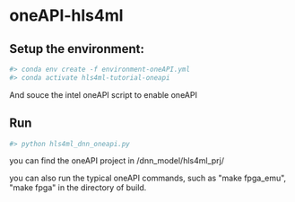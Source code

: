 # oneAPI-hls4ml

## Setup the environment: 
```python
#> conda env create -f environment-oneAPI.yml
#> conda activate hls4ml-tutorial-oneapi
```

And souce the intel oneAPI script to enable oneAPI

## Run
```python
#> python hls4ml_dnn_oneapi.py
```
you can find the oneAPI project in 
/dnn_model/hls4ml_prj/

you can also run the typical oneAPI commands, such as "make fpga_emu", "make fpga" in the directory of build. 
